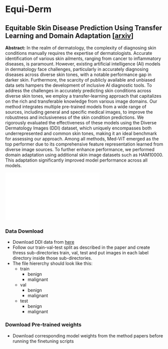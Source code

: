 # Equi-Derm
## Equitable Skin Disease Prediction Using Transfer Learning and Domain Adaptation [[arxiv]([url](https://arxiv.org/abs/2409.00873))]
**Abstract:** 
In the realm of dermatology, the complexity of diagnosing
skin conditions manually requires the expertise of dermatologists. Accurate identification of various skin ailments,
ranging from cancer to inflammatory diseases, is paramount.
However, existing artificial intelligence (AI) models in dermatology face challenges, particularly in accurately diagnosing diseases across diverse skin tones, with a notable performance gap in darker skin. Furthermore, the scarcity of publicly available and unbiased data sets hampers the development of inclusive AI diagnostic tools. To address the challenges in accurately predicting skin conditions across diverse
skin tones, we employ a transfer-learning approach that capitalizes on the rich and transferable knowledge from various
image domains. Our method integrates multiple pre-trained
models from a wide range of sources, including general and
specific medical images, to improve the robustness and inclusiveness of the skin condition predictions. We rigorously
evaluated the effectiveness of these models using the Diverse Dermatology Images (DDI) dataset, which uniquely encompasses both underrepresented and common skin tones,
making it an ideal benchmark for assessing our approach.
Among all methods, Med-ViT emerged as the top performer
due to its comprehensive feature representation learned from
diverse image sources. To further enhance performance, we
performed domain adaptation using additional skin image
datasets such as HAM10000. This adaptation significantly
improved model performance across all models.

![Model Architecture](figure/model_archi.pdf)


### Data Download
- Download DDI data from [here](https://stanfordaimi.azurewebsites.net/datasets/35866158-8196-48d8-87bf-50dca81df965) 
- Follow our train-val-test split as described in the paper and create thress sub-directories train, val, test and put images in each label directory inside those sub-directories.
- The file hiererchy should look like this:
  - train
    - benign
    - malignant
  - val
    - benign
    - malignant
  - test
    - benign
    - malignant

### Download Pre-trained weights
- Download corresponding model weights from the method papers before running the finetuning scripts
